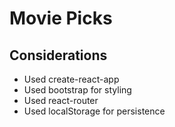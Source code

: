 # Movie Picks
## Considerations
* Used create-react-app
* Used bootstrap for styling
* Used react-router 
* Used localStorage for persistence


